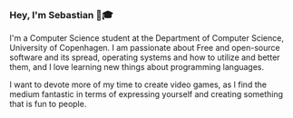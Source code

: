 ### Hey, I'm Sebastian 👋:mortar_board:

I'm a Computer Science student at the Department of Computer Science, University of Copenhagen. I am passionate about Free and open-source software and its spread, operating systems and how to utilize and better them, and I love learning new things about programming languages.

I want to devote more of my time to create video games, as I find the medium fantastic in terms of expressing yourself and creating something that is fun to people.

<!--
**SebastianPrehn/SebastianPrehn** is a ✨ _special_ ✨ repository because its `README.md` (this file) appears on your GitHub profile.

Here are some ideas to get you started:

- 🔭 I’m currently working on ...
- 🌱 I’m currently learning ...
- 👯 I’m looking to collaborate on ...
- 🤔 I’m looking for help with ...
- 💬 Ask me about ...
- 📫 How to reach me: ...
- 😄 Pronouns: ...
- ⚡ Fun fact: ...
-->
